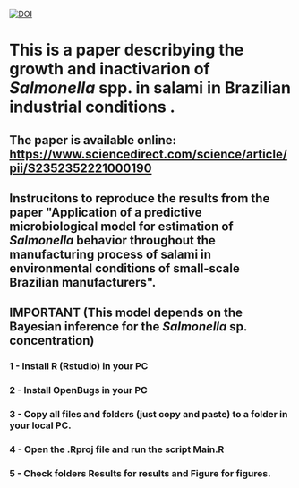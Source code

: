 

[![DOI](https://zenodo.org/badge/DOI/10.1016/j.mran.2021.100177.svg)](https://www.sciencedirect.com/science/article/pii/S2352352221000190)



# This is a paper describying the growth and inactivarion of *Salmonella* spp. in salami in Brazilian industrial conditions .

## The paper is available online: https://www.sciencedirect.com/science/article/pii/S2352352221000190




## Instrucitons to reproduce the results from the paper "Application of a predictive microbiological model for estimation of *Salmonella* behavior throughout the manufacturing process of salami in environmental conditions of small-scale Brazilian manufacturers".



## IMPORTANT (This model depends on the Bayesian inference for the *Salmonella* sp. concentration)
### 1 - Install R (Rstudio) in your PC
### 2 - Install OpenBugs in your PC
### 3 - Copy all files and folders (just copy and paste) to a folder in your local PC.
### 4 - Open the .Rproj file and run the script Main.R
### 5 - Check folders Results for results and Figure for figures.